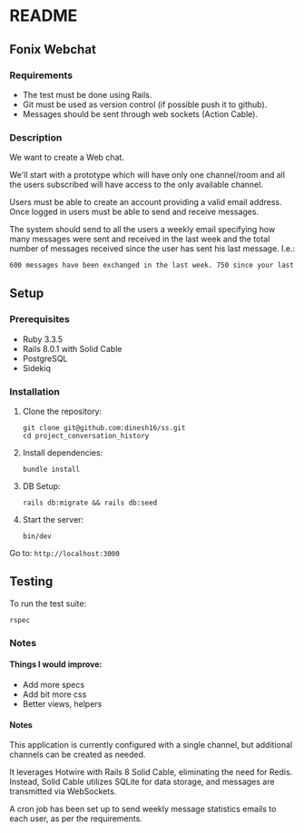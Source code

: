 # README

## Fonix Webchat

### Requirements

- The test must be done using Rails.
- Git must be used as version control (if possible push it to github). 
- Messages should be sent through web sockets (Action Cable).

### Description

We want to create a Web chat.

We'll start with a prototype which will have only one channel/room and all the users subscribed will have access to the only available channel.

Users must be able to create an account providing a valid email address. Once logged in users must be able to send and receive messages.

The system should send to all the users a weekly email specifying how many messages were sent and received in the last week and the total number of messages received since the user has sent his last message.
I.e.:

```html
600 messages have been exchanged in the last week. 750 since your last message on the 1st of February.
```

## Setup

### Prerequisites
- Ruby 3.3.5
- Rails 8.0.1 with Solid Cable
- PostgreSQL
- Sidekiq


### Installation
1. Clone the repository:
   ```
   git clone git@github.com:dinesh16/ss.git
   cd project_conversation_history
   ```

2. Install dependencies:
   ```
   bundle install
   ```

3. DB Setup:
   ```
   rails db:migrate && rails db:seed
   ```

4. Start the server:
   ```
   bin/dev 
   ```

Go to: `http://localhost:3000`

## Testing
To run the test suite:
```
rspec
```

### Notes

#### Things I would improve:
- Add more specs
- Add bit more css
- Better views, helpers

#### Notes

This application is currently configured with a single channel, but additional channels can be created as needed.

It leverages Hotwire with Rails 8 Solid Cable, eliminating the need for Redis. Instead, Solid Cable utilizes SQLite for data storage, and messages are transmitted via WebSockets.

A cron job has been set up to send weekly message statistics emails to each user, as per the requirements.

